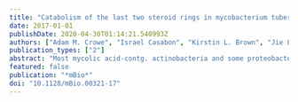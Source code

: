```yaml
---
title: "Catabolism of the last two steroid rings in mycobacterium tuberculosis and other bacteria"
date: 2017-01-01
publishDate: 2020-04-30T01:14:21.540993Z
authors: ["Adam M. Crowe", "Israel Casabon", "Kirstin L. Brown", "Jie Liu", "Jennifer Lian", "Jason C. Rogalski", "Timothy E. Hurst", "Victor Snieckus", "Leonard J. Foster", "Lindsay D. Eltis"]
publication_types: ["2"]
abstract: "Most mycolic acid-contg. actinobacteria and some proteobacteria use steroids as growth substrates, but the catabolism of the last two steroid rings has yet to be elucidated. In Mycobacterium tuberculosis, this pathway includes virulence determinants and has been proposed to be encoded by the KstR2-regulated genes, which include a predicted CoA (CoA) transferase gene (ipdAB) and an acyl-CoA reductase gene (ipdC). In the presence of cholesterol, ΔipdC and ΔipdAB mutants of either M. tuberculosis or Rhodococcus jostii strain RHA1 accumulated previously undescribed metabolites: 3aα-H-4α(carboxyl-CoA)-5-hydroxy-7aβ-methylhexahydro-1-indanone (5-OH HIC-CoA) and (R)-2-(2-carboxyethyl)-3-methyl-6-oxocyclohex-1-ene-1-carboxyl-CoA (COCHEA-CoA), resp. A ΔfadE32 mutant of Mycobacterium smegmatis accumulated 4-methyl-5-oxo-octanedioic acid (MOODA). Incubation of synthetic 5-OH HIC-CoA with purified IpdF, IpdC, and enoyl-CoA hydratase 20 (EchA20), a crotonase superfamily member, yielded COCHEA-CoA and, upon further incubation with IpdAB and a CoA thiolase, yielded MOODA-CoA. Based on these studies, we propose a pathway for the final steps of steroid catabolism in which the 5-member ring is hydrolyzed by EchA20, followed by hydrolysis of the 6-member ring by IpdAB. Metabolites accumulated by ΔipdF and ΔechA20 mutants support the model. The conservation of these genes in known steroid-degrading bacteria suggests that the pathway is shared. This pathway further predicts that cholesterol catabolism yields four propionyl-CoAs, four acetyl-CoAs, one pyruvate, and one succinyl-CoA. Finally, a ΔipdAB M. tuberculosis mutant did not survive in macrophages and displayed severely depleted CoASH levels that correlated with a cholesterol-dependent toxicity. Our results together with the developed tools provide a basis for further elucidating bacterial steroid catabolism and virulence determinants in M. tuberculosis. [on SciFinder(R)]"
featured: false
publication: "*mBio*"
doi: "10.1128/mBio.00321-17"
---
```


